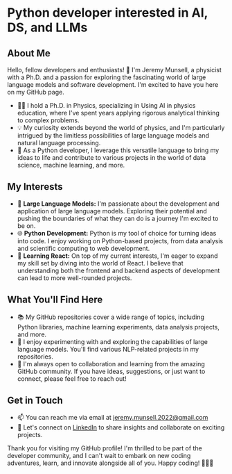 # Python developer interested in AI, DS, and LLMs

## About Me

Hello, fellow developers and enthusiasts! 👋 I'm Jeremy Munsell, a physicist with a Ph.D. and a passion for exploring the fascinating world of large language models and software development. I'm excited to have you here on my GitHub page.

- 👨‍🔬 I hold a Ph.D. in Physics, specializing in Using AI in physics education, where I've spent years applying rigorous analytical thinking to complex problems.
- 💡 My curiosity extends beyond the world of physics, and I'm particularly intrigued by the limitless possibilities of large language models and natural language processing.
- 🐍 As a Python developer, I leverage this versatile language to bring my ideas to life and contribute to various projects in the world of data science, machine learning, and more.

## My Interests

- 🤖 **Large Language Models:** I'm passionate about the development and application of large language models. Exploring their potential and pushing the boundaries of what they can do is a journey I'm excited to be on.
- 🌐 **Python Development:** Python is my tool of choice for turning ideas into code. I enjoy working on Python-based projects, from data analysis and scientific computing to web development.
- 🚀 **Learning React:** On top of my current interests, I'm eager to expand my skill set by diving into the world of React. I believe that understanding both the frontend and backend aspects of development can lead to more well-rounded projects.

## What You'll Find Here

- 📚 My GitHub repositories cover a wide range of topics, including Python libraries, machine learning experiments, data analysis projects, and more.
- 🧪 I enjoy experimenting with and exploring the capabilities of large language models. You'll find various NLP-related projects in my repositories.
- 💬 I'm always open to collaboration and learning from the amazing GitHub community. If you have ideas, suggestions, or just want to connect, please feel free to reach out!

## Get in Touch

- 📫 You can reach me via email at jeremy.munsell.2022@gmail.com
- 📢 Let's connect on [LinkedIn](https://www.linkedin.com/in/jeremy-munsell-phd/) to share insights and collaborate on exciting projects.

Thank you for visiting my GitHub profile! I'm thrilled to be part of the developer community, and I can't wait to embark on new coding adventures, learn, and innovate alongside all of you. Happy coding! 🚀🔬🐍


<!---
jmunsell1195/jmunsell1195 is a ✨ special ✨ repository because its `README.md` (this file) appears on your GitHub profile.
You can click the Preview link to take a look at your changes.
--->
